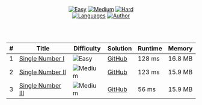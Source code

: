 <div align="center">

[![Easy](https://img.shields.io/badge/Easy-1-5cb85c.svg?style=flat)]()
[![Medium](https://img.shields.io/badge/Medium-2-f0ad4e.svg?style=flat)]()
[![Hard](https://img.shields.io/badge/Hard-0-d9534f.svg?style=flat)]()
</br>
[![Languages](https://img.shields.io/badge/Languages-Python-red.svg?style=flat)]()
[![Author](https://img.shields.io/badge/Author-Gal%20Itach-blue.svg?style=flat)]()

</div>
</br>
</br>
<div align="center">
  
|  #    | Title                                                                            | Difficulty                                                               | Solution                                                    | Runtime   | Memory  |
|  ---- | -------------------------------------------------------------------------------- | ------------------------------------------------------------------------ | ----------------------------------------------------------- | --------- | ------- |
|   1   | [Single Number I](https://leetcode.com/problems/single-number/)                  | ![Easy](https://img.shields.io/badge/Easy-5cb85c.svg?style=flat)         | [GitHub](SingleNumber/Solution.py)                          | 128 ms    | 16.8 MB |
|   2   | [Single Number II](https://leetcode.com/problems/single-number-ii/)              | ![Medium](https://img.shields.io/badge/Medium-f0ad4e.svg?style=flat)     | [GitHub](SingleNumberII/Solution.py)                        | 123 ms    | 15.9 MB |
|   3   | [Single Number III](https://leetcode.com/problems/single-number-ii/)             | ![Medium](https://img.shields.io/badge/Medium-f0ad4e.svg?style=flat)     | [GitHub](SingleNumberIII/Solution.py)                        | 56 ms    | 15.9 MB |

</div>
